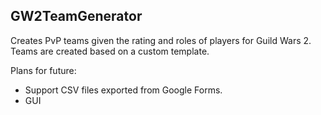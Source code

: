 ## GW2TeamGenerator
 Creates PvP teams given the rating and roles of players for Guild Wars 2. Teams are created based on a custom template.

 Plans for future:
 * Support CSV files exported from Google Forms.
 * GUI
